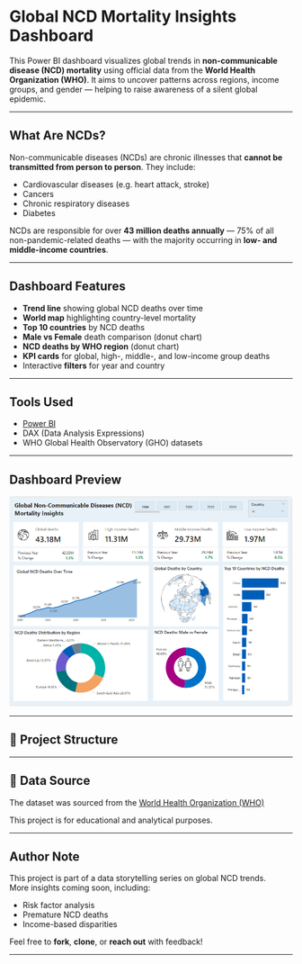 # Global NCD Mortality Insights Dashboard

This Power BI dashboard visualizes global trends in **non-communicable disease (NCD) mortality** using official data from the **World Health Organization (WHO)**. It aims to uncover patterns across regions, income groups, and gender — helping to raise awareness of a silent global epidemic.

---

## What Are NCDs?

Non-communicable diseases (NCDs) are chronic illnesses that **cannot be transmitted from person to person**. They include:
- Cardiovascular diseases (e.g. heart attack, stroke)
- Cancers
- Chronic respiratory diseases
- Diabetes

NCDs are responsible for over **43 million deaths annually** — 75% of all non-pandemic-related deaths — with the majority occurring in **low- and middle-income countries**.

---

## Dashboard Features

- **Trend line** showing global NCD deaths over time
- **World map** highlighting country-level mortality
- **Top 10 countries** by NCD deaths
- **Male vs Female** death comparison (donut chart)
- **NCD deaths by WHO region** (donut chart)
- **KPI cards** for global, high-, middle-, and low-income group deaths
- Interactive **filters** for year and country

---

## Tools Used

- [Power BI](https://powerbi.microsoft.com/)
- DAX (Data Analysis Expressions)
- WHO Global Health Observatory (GHO) datasets

---

## Dashboard Preview

![NCD Dashboard](images/ncd_dashboard1.PNG)


---

## 📁 Project Structure


---

## 📂 Data Source

The dataset was sourced from the [World Health Organization (WHO)](https://www.who.int/data/gho/data/themes/topics/noncommunicable-diseases)

This project is for educational and analytical purposes.

---

## Author Note

This project is part of a data storytelling series on global NCD trends.  
More insights coming soon, including:
- Risk factor analysis
- Premature NCD deaths
- Income-based disparities

Feel free to **fork**, **clone**, or **reach out** with feedback!

---



